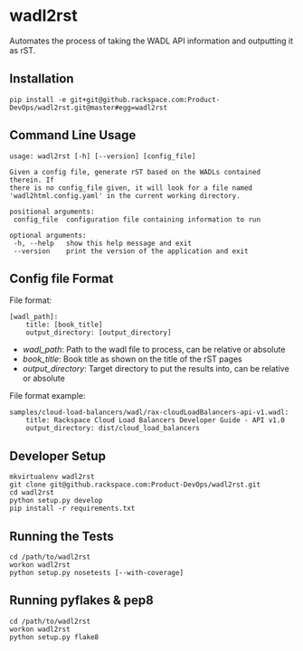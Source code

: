 # wadl2rst

Automates the process of taking the WADL API information and outputting it as rST.

## Installation

    pip install -e git+git@github.rackspace.com:Product-DevOps/wadl2rst.git@master#egg=wadl2rst

## Command Line Usage

    usage: wadl2rst [-h] [--version] [config_file]

    Given a config file, generate rST based on the WADLs contained therein. If
    there is no config_file given, it will look for a file named
    'wadl2html.config.yaml' in the current working directory.

    positional arguments:
     config_file  configuration file containing information to run

    optional arguments:
     -h, --help   show this help message and exit
     --version    print the version of the application and exit

## Config file Format

File format:

    [wadl_path]:
        title: [book_title]
        output_directory: [output_directory]

- *wadl_path*: Path to the wadl file to process, can be relative or absolute
- *book_title*: Book title as shown on the title of the rST pages
- *output_directory*: Target directory to put the results into, can be relative or absolute

File format example:

    samples/cloud-load-balancers/wadl/rax-cloudLoadBalancers-api-v1.wadl:
        title: Rackspace Cloud Load Balancers Developer Guide - API v1.0
        output_directory: dist/cloud_load_balancers

## Developer Setup

    mkvirtualenv wadl2rst
    git clone git@github.rackspace.com:Product-DevOps/wadl2rst.git
    cd wadl2rst
    python setup.py develop
    pip install -r requirements.txt

## Running the Tests

    cd /path/to/wadl2rst
    workon wadl2rst
    python setup.py nosetests [--with-coverage]

## Running pyflakes & pep8

    cd /path/to/wadl2rst
    workon wadl2rst
    python setup.py flake8
